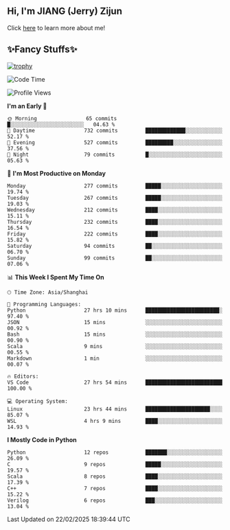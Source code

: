 ## Hi, I'm JIANG (Jerry) Zijun

Click [here](https://jzjerry.github.io/about/) to learn more about me!

## ✨Fancy Stuffs✨
[![trophy](https://github-profile-trophy.vercel.app/?username=jzjerry&theme=onedark)](https://github.com/ryo-ma/github-profile-trophy)
<!--START_SECTION:waka-->
![Code Time](http://img.shields.io/badge/Code%20Time-1%2C059%20hrs%2010%20mins-blue)

![Profile Views](http://img.shields.io/badge/Profile%20Views-0-blue)

**I'm an Early 🐤** 

```text
🌞 Morning                65 commits          █░░░░░░░░░░░░░░░░░░░░░░░░   04.63 % 
🌆 Daytime                732 commits         █████████████░░░░░░░░░░░░   52.17 % 
🌃 Evening                527 commits         █████████░░░░░░░░░░░░░░░░   37.56 % 
🌙 Night                  79 commits          █░░░░░░░░░░░░░░░░░░░░░░░░   05.63 % 
```
📅 **I'm Most Productive on Monday** 

```text
Monday                   277 commits         █████░░░░░░░░░░░░░░░░░░░░   19.74 % 
Tuesday                  267 commits         █████░░░░░░░░░░░░░░░░░░░░   19.03 % 
Wednesday                212 commits         ████░░░░░░░░░░░░░░░░░░░░░   15.11 % 
Thursday                 232 commits         ████░░░░░░░░░░░░░░░░░░░░░   16.54 % 
Friday                   222 commits         ████░░░░░░░░░░░░░░░░░░░░░   15.82 % 
Saturday                 94 commits          ██░░░░░░░░░░░░░░░░░░░░░░░   06.70 % 
Sunday                   99 commits          ██░░░░░░░░░░░░░░░░░░░░░░░   07.06 % 
```


📊 **This Week I Spent My Time On** 

```text
🕑︎ Time Zone: Asia/Shanghai

💬 Programming Languages: 
Python                   27 hrs 10 mins      ████████████████████████░   97.40 % 
JSON                     15 mins             ░░░░░░░░░░░░░░░░░░░░░░░░░   00.92 % 
Bash                     15 mins             ░░░░░░░░░░░░░░░░░░░░░░░░░   00.90 % 
Scala                    9 mins              ░░░░░░░░░░░░░░░░░░░░░░░░░   00.55 % 
Markdown                 1 min               ░░░░░░░░░░░░░░░░░░░░░░░░░   00.07 % 

🔥 Editors: 
VS Code                  27 hrs 54 mins      █████████████████████████   100.00 % 

💻 Operating System: 
Linux                    23 hrs 44 mins      █████████████████████░░░░   85.07 % 
WSL                      4 hrs 9 mins        ████░░░░░░░░░░░░░░░░░░░░░   14.93 % 
```

**I Mostly Code in Python** 

```text
Python                   12 repos            ███████░░░░░░░░░░░░░░░░░░   26.09 % 
C                        9 repos             █████░░░░░░░░░░░░░░░░░░░░   19.57 % 
Scala                    8 repos             ████░░░░░░░░░░░░░░░░░░░░░   17.39 % 
C++                      7 repos             ████░░░░░░░░░░░░░░░░░░░░░   15.22 % 
Verilog                  6 repos             ███░░░░░░░░░░░░░░░░░░░░░░   13.04 % 
```




 Last Updated on 22/02/2025 18:39:44 UTC
<!--END_SECTION:waka-->
